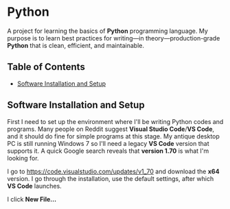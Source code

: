 # Python

A project for learning the basics of **Python** programming language. My purpose is to learn best practices for writing—in theory—production-grade **Python** that is clean, efficient, and maintainable.


## Table of Contents

- [Software Installation and Setup](https://github.com/Pece17/Python?tab=readme-ov-file#software-installation-and-setup)


## Software Installation and Setup

First I need to set up the environment where I'll be writing Python codes and programs. Many people on Reddit suggest **Visual Studio Code**/**VS Code**, and it should do fine for simple programs at this stage. My antique desktop PC is still running Windows 7 so I'll need a legacy **VS Code** version that supports it. A quick Google search reveals that **version 1.70** is what I'm looking for.

I go to https://code.visualstudio.com/updates/v1_70 and download the **x64** version. I go through the installation, use the default settings, after which **VS Code** launches.

I click **New File...**
